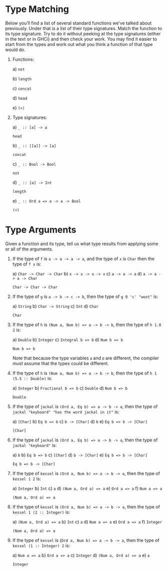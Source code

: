 # Type Matching

Below you’ll find a list of several standard functions we’ve talked about previously. Under that is a list of their type signatures. Match the function to its type signature. Try to do it without peeking at the type signatures (either in the text or in GHCi) and then check your work. You may find it easier to start from the types and work out what you think a function of that type would do.

1. Functions:

   a) `not`

   b) `length`

   c) `concat`

   d) `head`
   
   e) `(<)`
   
2. Type signatures:

   a) `_ :: [a] -> a`

   `head`

   b) `_ :: [[a]] -> [a]`

   `concat`

   c) `_ :: Bool -> Bool`

   `not`

   d) `_ :: [a] -> Int`

   `length`

   e) `_ :: Ord a => a -> a -> Bool`

   `(<)`

# Type Arguments

Given a function and its type, tell us what type results from applying some or all of the arguments.

1. If the type of `f` is `a -> a -> a -> a`, and the type of `𝑥` is `Char` then the type of `f x` is:

   a) `Char -> Char -> Char`
   b) `x -> x -> x -> x`
   c) `a -> a -> a`
   d) `a -> a -> a -> Char`

   `Char -> Char -> Char`

2. If the type of `g` is `a -> b -> c -> b`, then the type of `g 0 'c' "woot"` is:

   a) `String`
   b) `Char -> String`
   c) `Int`
   d) `Char`

   `Char`

3. If the type of `h` is `(Num a, Num b) => a -> b -> b`, then the type of `h 1.0 2` is:

   a) `Double`
   b) `Integer`
   c) `Integral b => b`
   d) `Num b => b`

   `Num b => b`

   Note that because the type variables `𝑎` and `𝑏` are different, the compiler _must_ assume that the types could be different.

4. If the type of `h` is `(Num a, Num b) => a -> b -> b`, then the type of `h 1 (5.5 :: Double)` is:

   a) `Integer`
   b) `Fractional b => b`
   c) `Double`
   d) `Num b => b`

   `Double`

5. If the type of `jackal` is `(Ord a, Eq b) => a -> b -> a`, then the type of
     `jackal "keyboard" "has the word jackal in it"` is:

   a) `[Char]`
   b) `Eq b => b`
   c) `b -> [Char]`
   d) `b`
   e) `Eq b => b -> [Char]`

   `[Char]`

6. If the type of `jackal` is `(Ord a, Eq b) => a -> b -> a`, then the type of
     `jackal "keyboard"` is:

   a) `b`
   b) `Eq b => b`
   c) `[Char]`
   d) `b -> [Char]`
   e) `Eq b => b -> [Char]`

   `Eq b => b -> [Char]`

7. If the type of `kessel` is `(Ord a, Num b) => a -> b -> a`, then the type of
`kessel 1 2` is:

   a) `Integer`
   b) `Int`
   c) `a`
   d) `(Num a, Ord a) => a`
   e) `Ord a => a`
   f) `Num a => a`

   `(Num a, Ord a) => a`

8. If the type of `kessel` is `(Ord a, Num b) => a -> b -> a`, then the type of
`kessel 1 (2 :: Integer)` is:

   a) `(Num a, Ord a) => a`
   b) `Int`
   c) `a`
   d) `Num a => a`
   e) `Ord a => a`
   f) `Integer`

   `(Num a, Ord a) => a`

9. If the type of `kessel` is (`Ord a, Num b) => a -> b -> a`, then the type of
`kessel (1 :: Integer) 2` is:

   a) `Num a => a`
   b) `Ord a => a`
   c) `Integer`
   d) `(Num a, Ord a) => a`
   e) `a`

   `Integer`